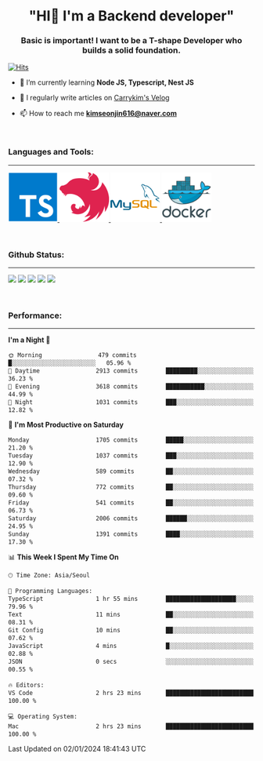 <h1 align="center">"HI👋 I'm a Backend developer" </h1>
<h3 align="center">Basic is important! I want to be a T-shape Developer who builds a solid foundation.</h3>

[![Hits](https://hits.seeyoufarm.com/api/count/incr/badge.svg?url=https%3A%2F%2Fgithub.com%2Fgimseonjin&count_bg=%2318BFE5&title_bg=%23555555&icon=ko-fi.svg&icon_color=%23E7E7E7&title=hits&edge_flat=false)](https://hits.seeyoufarm.com)

- 🌱 I’m currently learning **Node JS, Typescript, Nest JS**

- 📝 I regularly write articles on [Carrykim's Velog](https://velog.io/@carrykim)

- 📫 How to reach me **kimseonjin616@naver.com**

<br/>

<h3 align="left">Languages and Tools:</h3>

***

<p align="left"> 
 <a href="https://www.typescriptlang.org/" target="_blank" rel="noreferrer"> <img src="https://raw.githubusercontent.com/devicons/devicon/master/icons/typescript/typescript-original.svg" alt="typescript" width="20%" height="20%"/> </a>
<a href="https://nestjs.com/" target="_blank" rel="noreferrer"> <img src="https://raw.githubusercontent.com/devicons/devicon/master/icons/nestjs/nestjs-plain.svg" alt="nestjs" width="20%" height="20%"/> </a> 
<a href="https://www.mysql.com/" target="_blank" rel="noreferrer"> <img src="https://raw.githubusercontent.com/devicons/devicon/master/icons/mysql/mysql-original-wordmark.svg" alt="mysql" width="20%" height="20%"/>  </a>
 <a href="https://www.docker.com/" target="_blank" rel="noreferrer"> <img src="https://raw.githubusercontent.com/devicons/devicon/master/icons/docker/docker-original-wordmark.svg" alt="docker" width="20%" height="20%"/> </a>
 </p>
</p>

<br/>

<h3 align="left">Github Status:</h3>

***

![](http://github-profile-summary-cards.vercel.app/api/cards/profile-details?username=gimseonjin&theme=nord_bright)
![](http://github-profile-summary-cards.vercel.app/api/cards/repos-per-language?username=gimseonjin&theme=nord_bright)
![](http://github-profile-summary-cards.vercel.app/api/cards/most-commit-language?username=gimseonjin&theme=nord_bright)
![](http://github-profile-summary-cards.vercel.app/api/cards/stats?username=gimseonjin&theme=nord_bright)
![](http://github-profile-summary-cards.vercel.app/api/cards/productive-time?username=gimseonjin&theme=nord_bright&utcOffset=8)


<br/>

<h3 align="left">Performance:</h3>

***

<!--START_SECTION:waka-->
**I'm a Night 🦉** 

```text
🌞 Morning                479 commits         █░░░░░░░░░░░░░░░░░░░░░░░░   05.96 % 
🌆 Daytime                2913 commits        █████████░░░░░░░░░░░░░░░░   36.23 % 
🌃 Evening                3618 commits        ███████████░░░░░░░░░░░░░░   44.99 % 
🌙 Night                  1031 commits        ███░░░░░░░░░░░░░░░░░░░░░░   12.82 % 
```
📅 **I'm Most Productive on Saturday** 

```text
Monday                   1705 commits        █████░░░░░░░░░░░░░░░░░░░░   21.20 % 
Tuesday                  1037 commits        ███░░░░░░░░░░░░░░░░░░░░░░   12.90 % 
Wednesday                589 commits         ██░░░░░░░░░░░░░░░░░░░░░░░   07.32 % 
Thursday                 772 commits         ██░░░░░░░░░░░░░░░░░░░░░░░   09.60 % 
Friday                   541 commits         ██░░░░░░░░░░░░░░░░░░░░░░░   06.73 % 
Saturday                 2006 commits        ██████░░░░░░░░░░░░░░░░░░░   24.95 % 
Sunday                   1391 commits        ████░░░░░░░░░░░░░░░░░░░░░   17.30 % 
```


📊 **This Week I Spent My Time On** 

```text
🕑︎ Time Zone: Asia/Seoul

💬 Programming Languages: 
TypeScript               1 hr 55 mins        ████████████████████░░░░░   79.96 % 
Text                     11 mins             ██░░░░░░░░░░░░░░░░░░░░░░░   08.31 % 
Git Config               10 mins             ██░░░░░░░░░░░░░░░░░░░░░░░   07.62 % 
JavaScript               4 mins              █░░░░░░░░░░░░░░░░░░░░░░░░   02.88 % 
JSON                     0 secs              ░░░░░░░░░░░░░░░░░░░░░░░░░   00.55 % 

🔥 Editors: 
VS Code                  2 hrs 23 mins       █████████████████████████   100.00 % 

💻 Operating System: 
Mac                      2 hrs 23 mins       █████████████████████████   100.00 % 
```


 Last Updated on 02/01/2024 18:41:43 UTC
<!--END_SECTION:waka-->

<div align="center">
  
